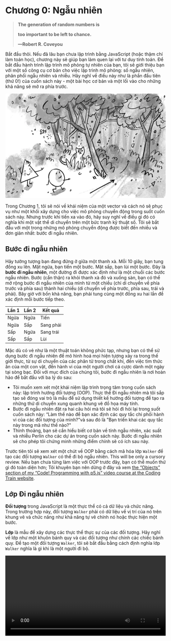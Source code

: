 # Chương 0: Ngẫu nhiên

> **The generation of random numbers is**
>
> **too important to be left to chance.**
>
> **—Robert R. Coveyou**

Bắt đầu thôi. Nếu đã lâu bạn chưa lập trình bằng JavaScript (hoặc thậm chí làm toán học), chương này sẽ giúp bạn làm
quen lại với tư duy tính toán. Để bắt đầu hành trình lập trình mô phỏng tự nhiên của bạn, tôi sẽ giới thiệu bạn với một
số công cụ cơ bản cho việc lập trình mô phỏng: số ngẫu nhiên, phân phối ngẫu nhiên và nhiễu. Hãy nghĩ về điều này như là
phần đầu tiên (thứ 0!) của cuốn sách này - một bài học cơ bản và một lối vào cho những khả năng sẽ mở ra phía trước.

![00_randomness_2](images/00_randomness_2.webp)

Trong Chương 1, tôi sẽ nói về khái niệm của một vector và cách nó sẽ phục vụ như một khối xây dựng cho việc mô phỏng
chuyển động trong suốt cuốn sách này. Nhưng trước khi tiến xa vào đó, hãy suy nghĩ về điều gì đó có nghĩa khi một vật
thể di chuyển trên một bức tranh kỹ thuật số. Tôi sẽ bắt đầu với một trong những mô phỏng chuyển động được biết đến
nhiều và đơn giản nhất: bước đi ngẫu nhiên.

## Bước đi ngẫu nhiên

Hãy tưởng tượng bạn đang đứng ở giữa một thanh xà. Mỗi 10 giây, bạn tung đồng xu lên. Mặt ngửa, bạn tiến một bước. Mặt
sấp, bạn lùi một bước. Đây là **bước đi ngẫu nhiên**, một đường đi được xác định như là một chuỗi các bước ngẫu nhiên.
Bước (cẩn thận) ra khỏi thanh xà đó và xuống sàn, bạn có thể mở rộng bước đi ngẫu nhiên của mình từ một chiều (chỉ di
chuyển về phía trước và phía sau) thành hai chiều (di chuyển về phía trước, phía sau, trái và phải). Bây giờ với bốn khả
năng, bạn phải tung cùng một đồng xu hai lần để xác định mỗi bước tiếp theo.

| Lần 1 | Lần 2 | Kết quả   |
|:------|-------|-----------|
| Ngửa  | Ngửa  | Tiến      |
| Ngửa  | Sấp   | Sang phải |
| Sấp   | Ngửa  | Sang trái |
| Sấp   | Sấp   | Lùi       |

Mặc dù có vẻ như là một thuật toán không phức tạp, nhưng bạn có thể sử dụng bước đi ngẫu nhiên để mô hình hoá mọi hiện
tượng xảy ra trong thế giới thực, từ sự di chuyển của các phân tử trong chất khí, đến việc tìm thức ăn của một con vật,
đến hành vi của một người chơi cá cược dành một ngày tại sòng bạc. Đối với mục đích của chúng tôi, bước đi ngẫu nhiên là
nơi hoàn hảo để bắt đầu với ba lý do sau:

* Tôi muốn xem xét một khái niệm lập trình trọng tâm trong cuốn sách này: lập trình hướng đối tượng (OOP). Thực thể Đi
  ngẫu nhiên mà tôi sắp tạo sẽ đóng vai trò là mẫu để sử dụng thiết kế hướng đối tượng để tạo ra những thứ di chuyển
  xung quanh khung vẽ đồ họa máy tính.
* Bước đi ngẫu nhiên đặt ra hai câu hỏi mà tôi sẽ hỏi đi hỏi lại trong suốt cuốn sách này: “Làm thế nào để bạn xác định
  các quy tắc chi phối hành vi của các đối tượng của mình?”và sau đó là "Bạn triển khai các quy tắc này trong mã như thế
  nào?"
* Thỉnh thoảng, bạn sẽ cần hiểu biết cơ bản về tính ngẫu nhiên, xác suất và nhiễu Perlin cho các dự án trong cuốn sách
  này. Bước đi ngẫu nhiên sẽ cho phép tôi chứng minh những điểm chính sẽ có ích sau này.

Trước tiên tôi sẽ xem xét một chút về OOP bằng cách mã hóa lớp `Walker` để tạo các đối tượng `Walker` có thể đi bộ ngẫu
nhiên. This will be only a cursory review. Nếu bạn chưa từng làm việc với OOP trước đây, bạn có thể muốn thứ gì đó toàn
diện hơn; Tôi khuyên bạn nên dừng ở đây và
xem [the “Objects” section of my “Code! Programming with p5.js” video course at the Coding Train website](https://thecodingtrain.com/objects).

## Lớp Đi ngẫu nhiên

**Đối tượng** trong JavaScript là một thực thể có cả dữ liệu và chức năng. Trong trường hợp này, đối tượng `Walker` phải
có dữ liệu về vị trí của nó trên khung vẽ và chức năng như khả năng tự vẽ chính nó hoặc thực hiện một bước.

**Lớp** là mẫu để xây dựng các thực thể thực sự của các đối tượng. Hãy nghĩ về lớp như một khuôn bánh quy và các đối
tượng như chính các chiếc bánh quy. Để tạo một đối tượng `Walker`, tôi sẽ bắt đầu bằng cách định nghĩa lớp `Walker`
nghĩa là gì khi là một người đi bộ.

<video src="https://github.com/realShinchoku/noc-book-vi/blob/main/0/videos/random_walker.mp4" controls width='100%'></video>
